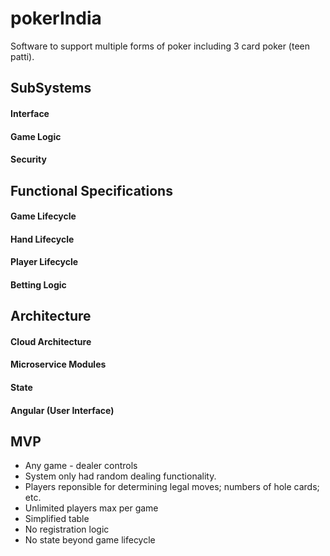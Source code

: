 # pokerIndia
Software to support multiple forms of poker including 3 card poker (teen patti). 

## SubSystems
  #### Interface
  #### Game Logic
  #### Security
## Functional Specifications
  #### Game Lifecycle
  #### Hand Lifecycle
  #### Player Lifecycle
  #### Betting Logic
## Architecture
  #### Cloud Architecture
  #### Microservice Modules
  #### State 
  #### Angular (User Interface)
## MVP
  * Any game - dealer controls
  * System only had random dealing functionality. 
  * Players reponsible for determining legal moves; numbers of hole cards; etc.
  * Unlimited players max per game
  * Simplified table 
  * No registration logic
  * No state beyond game lifecycle
